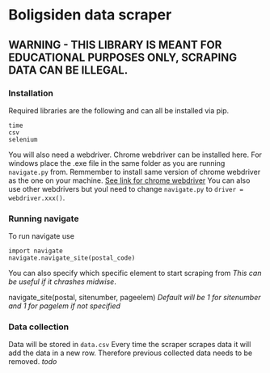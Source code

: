 # Boligsiden data scraper
## WARNING - THIS LIBRARY IS MEANT FOR EDUCATIONAL PURPOSES ONLY, SCRAPING DATA CAN BE ILLEGAL. 

### Installation
Required libraries are the following and can all be installed via pip. 

    time
    csv
    selenium
   You will also need a webdriver. Chrome webdriver can be installed here. For windows place the .exe file in the same folder as you are running `navigate.py` from.  Remmember to install same version of chrome webdriver as the one on your machine. 
   [See link for chrome webdriver](https://chromedriver.chromium.org/downloads)
You can also use other webdrivers but youl need to change `navigate.py` to `driver = webdriver.xxx()`. 

### Running navigate
To run navigate use

    import navigate
    navigate.navigate_site(postal_code)
 You can also specify which specific element to start scraping from *This can be useful if it chrashes midwise*. 

navigate_site(postal, sitenumber, pageelem)
*Default will be 1 for sitenumber and 1 for pagelem if not specified*

### Data collection

Data will be stored in `data.csv`
Every time the scraper scrapes data it will add the data in a new row. Therefore previous collected data needs to be removed. *todo*
